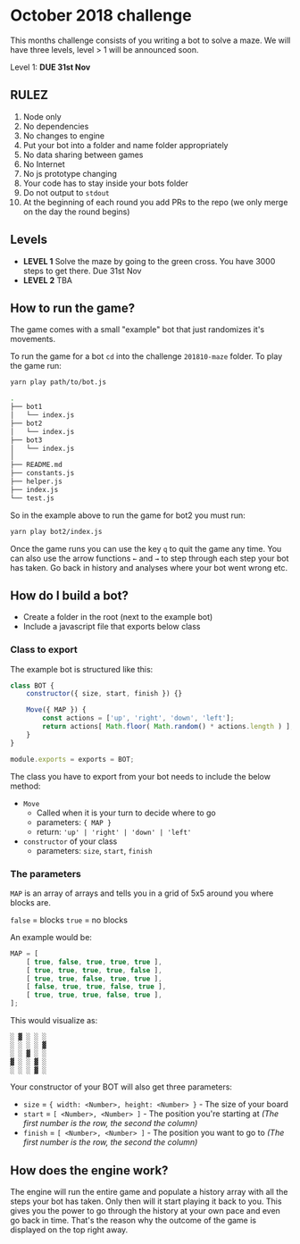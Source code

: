 October 2018 challenge
======================

This months challenge consists of you writing a bot to solve a maze.
We will have three levels, level > 1 will be announced soon.

Level 1: **DUE 31st Nov**

## RULEZ

1. Node only
1. No dependencies
1. No changes to engine
1. Put your bot into a folder and name folder appropriately
1. No data sharing between games
1. No Internet
1. No js prototype changing
1. Your code has to stay inside your bots folder
1. Do not output to `stdout`
1. At the beginning of each round you add PRs to the repo (we only merge on the day the round begins)

## Levels

- **LEVEL 1**
	Solve the maze by going to the green cross.
	You have 3000 steps to get there.
	Due 31st Nov
- **LEVEL 2**
	TBA

## How to run the game?

The game comes with a small "example" bot that just randomizes it's movements.

To run the game for a bot `cd` into the challenge `201810-maze` folder.
To play the game run:

```sh
yarn play path/to/bot.js
```

```sh
.
├── bot1
│   └── index.js
├── bot2
│   └── index.js
├── bot3
│   └── index.js
│
├── README.md
├── constants.js
├── helper.js
├── index.js
└── test.js
```

So in the example above to run the game for bot2 you must run:

```sh
yarn play bot2/index.js
```

Once the game runs you can use the key `q` to quit the game any time.
You can also use the arrow functions `←` and `→` to step through each step your bot has taken.
Go back in history and analyses where your bot went wrong etc.

## How do I build a bot?

- Create a folder in the root (next to the example bot)
- Include a javascript file that exports below class

### Class to export

The example bot is structured like this:

```js
class BOT {
	constructor({ size, start, finish }) {}

	Move({ MAP }) {
		const actions = ['up', 'right', 'down', 'left'];
		return actions[ Math.floor( Math.random() * actions.length ) ];
	}
}

module.exports = exports = BOT;
```

The class you have to export from your bot needs to include the below method:

- `Move`
	- Called when it is your turn to decide where to go
	- parameters: `{ MAP }`
	- return: `'up' | 'right' | 'down' | 'left'`
- `constructor` of your class
	- parameters: `size`, `start`, `finish`

### The parameters

`MAP` is an array of arrays and tells you in a grid of 5x5 around you where blocks are.

`false` = blocks
`true` = no blocks

An example would be:

```js
MAP = [
	[ true, false, true, true, true ],
	[ true, true, true, true, false ],
	[ true, true, false, true, true ],
	[ false, true, true, false, true ],
	[ true, true, true, false, true ],
];
```
This would visualize as:

```sh
░ ▓ ░ ░ ░
░ ░ ░ ░ ▓
░ ░ ▓ ░ ░
▓ ░ ░ ▓ ░
░ ░ ░ ▓ ░
```

Your constructor of your BOT will also get three parameters:

- `size` = `{ width: <Number>, height: <Number> }` - The size of your board
- `start` = `[ <Number>, <Number> ]` - The position you're starting at _(The first number is the row, the second the column)_
- `finish` = `[ <Number>, <Number> ]` - The position you want to go to _(The first number is the row, the second the column)_

## How does the engine work?

The engine will run the entire game and populate a history array with all the steps your bot has taken.
Only then will it start playing it back to you.
This gives you the power to go through the history at your own pace and even go back in time.
That's the reason why the outcome of the game is displayed on the top right away.
